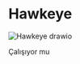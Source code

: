# Hawkeye
![Hawkeye drawio](https://user-images.githubusercontent.com/53171688/170117579-75b8da37-133d-46b9-9724-6760a08eff56.png)


Çalışıyor mu
